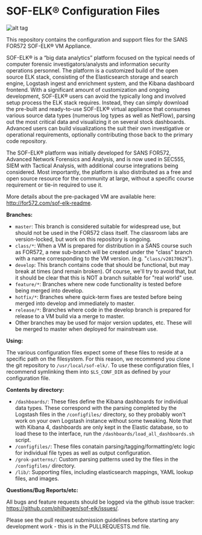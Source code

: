 SOF-ELK® Configuration Files
=======
![alt tag](https://raw.githubusercontent.com/philhagen/sof-elk/master/lib/sof-elk_logo_sm.png)


This repository contains the configuration and support files for the SANS FOR572 SOF-ELK® VM Appliance.

SOF-ELK® is a “big data analytics” platform focused on the typical needs of computer forensic investigators/analysts and information security operations personnel.  The platform is a customized build of the open source ELK stack, consisting of the Elasticsearch storage and search engine, Logstash ingest and enrichment system, and the Kibana dashboard frontend.  With a significant amount of customization and ongoing development, SOF-ELK® users can avoid the typically long and involved setup process the ELK stack requires.  Instead, they can simply download the pre-built and ready-to-use SOF-ELK® virtual appliance that consumes various source data types (numerous log types as well as NetFlow), parsing out the most critical data and visualizing it on several stock dashboards.  Advanced users can build visualizations the suit their own investigative or operational requirements, optionally contributing those back to the primary code repository.

The SOF-ELK® platform was initially developed for SANS FOR572, Advanced Network Forensics and Analysis, and is now used in SEC555, SIEM with Tactical Analysis, with additional course integrations being considered.  Most importantly, the platform is also distributed as a free and open source resource for the community at large, without a specific course requirement or tie-in required to use it.

More details about the pre-packaged VM are available here: <http://for572.com/sof-elk-readme>.

**Branches:**

* `master`: This branch is considered suitable for widespread use, but should not be used in the FOR572 class itself.  The classroom labs are version-locked, but work on this repository is ongoing.
* `class/*`: When a VM is prepared for distribution in a SANS course such as FOR572, a new sub-branch will be created under the "class" branch with a name corresponding to the VM version.  (e.g. "```class/v20170629```").
* `develop`: This branch contains code that should be functional, but may break at times (and remain broken).  Of course, we'll try to avoid that, but it should be clear that this is NOT a branch suitable for "real world" use.
* `feature/*`:  Branches where new code functionality is tested before being merged into develop.
* `hotfix/*`: Branches where quick-term fixes are tested before being merged into develop and immediately to master.
* `release/*`: Branches where code in the develop branch is prepared for release to a VM build via a merge to master.
* Other branches may be used for major version updates, etc.  These will be merged to master when deployed for mainstream use.

**Using:**

The various configuration files expect some of these files to reside at a specific path on the filesystem.  For this reason, we recommend you clone the git repository to ```/usr/local/sof-elk/```.  To use these configuration files, I recommend symlinking them into ```$LS_CONF_DIR``` as defined by your configuration file.

**Contents by directory:**

* `/dashboards/`: These files define the Kibana dashboards for individual data types.  These correspond with the parsing completed by the Logstash files in the ```/configfiles/``` directory, so they probably won't work on your own Logstash instance without some tweaking.  Note that with Kibana 4, dashboards are only kept in the Elastic database, so to load these to the interface, run the ```/dashboards/load_all_dashboards.sh``` script.
* `/configfiles/`: These files conatain parsing/tagging/formatting/etc logic for individual file types as well as output configuration.
* `/grok-patterns/`: Custom parsing patterns used by the files in the ```/configfiles/``` directory.
* `/lib/`: Supporting files, including elasticsearch mappings, YAML lookup files, and images.

**Questions/Bug Reports/etc:**

All bugs and feature requests should be logged via the github issue tracker: <https://github.com/philhagen/sof-elk/issues/>.

Please see the pull request submission guidelines before starting any development work - this is in the PULLREQUESTS.md file.
